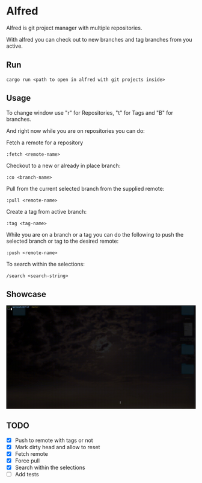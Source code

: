 # Alfred
Alfred is git project manager with multiple repositories.

With alfred you can check out to new branches and tag branches from you active.

## Run
```shell
cargo run <path to open in alfred with git projects inside>
```

## Usage
To change window use "r" for Repositories, "t" for Tags and "B" for branches.

And right now while you are on repositories you can do:

Fetch a remote for a repository
```shell
:fetch <remote-name>
```

Checkout to a new or already in place branch:
```shell
:co <branch-name>
```

Pull from the current selected branch from the supplied remote:
```shell
:pull <remote-name>
```

Create a tag from active branch:
```shell
:tag <tag-name>
```

While you are on a branch or a tag you can do the following to push the 
selected branch or tag to the desired remote:
```shell
:push <remote-name>
```

To search within the selections:
```shell
/search <search-string>
```

## Showcase
![](alfred.gif)

## TODO
- [X] Push to remote with tags or not
- [X] Mark dirty head and allow to reset
- [X] Fetch remote
- [X] Force pull
- [X] Search within the selections
- [ ] Add tests
